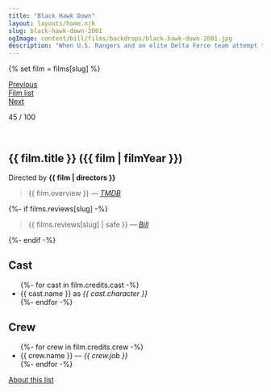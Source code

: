 ```yaml
---
title: "Black Hawk Down"
layout: layouts/home.njk
slug: black-hawk-down-2001
ogImage: content/bill/films/backdrops/black-hawk-down-2001.jpg
description: "When U.S. Rangers and an elite Delta Force team attempt to kidnap two underlings of a Somali warlord, their Black Hawk helicopters are shot down, and the Americans suffer heavy casualties, facing intense fighting from the militia on the ground."
---
```


{% set film = films[slug] %}

<nav class="films">
  <div class="prev">
    <a href="../amlie-2001"><i class="fa-solid fa-chevron-left fa-xs"></i> Previous</a>
  </div>
  <div>
    <a href="../">Film list</a>
  </div>
  <div class="next">
    <a href="../24-hour-party-people-2002">Next <i class="fa-solid fa-chevron-right fa-xs"></i></a>
  </div>
</nav>

<p>45 / 100</p>

<article class="film slug-black-hawk-down-2001">
  <div class="backdrop-and-poster">
    <img class="poster" src="../films/posters/{{ slug }}.jpg" alt="">
    <img class="backdrop" src="../films/backdrops/{{ slug }}.jpg" alt="">
  </div>

  <h1>{{ film.title }} ({{ film | filmYear }})</h1>

  

  <p class="director">
    Directed by <strong>{{ film | directors }}</strong>
  </p>

  <blockquote> 
    {{ film.overview }} <em>—&nbsp;<a href="https://www.themoviedb.org/movie/{{ film.id }}">TMDB</a></em>
  </blockquote> 

  {%- if films.reviews[slug] -%}
    <blockquote> 
      {{ films.reviews[slug] | safe }} <em>—&nbsp;<a href="/bill">Bill</a></em>
    </blockquote> 
  {%- endif -%}

  <h2>
    Cast
  </h2>
  <ul>
    {%- for cast in film.credits.cast -%}
      <li>
        {{ cast.name }} as <em>{{ cast.character }}</em>
      </li>
    {%- endfor -%}
  </ul>

  <h2>
    Crew
  </h2>
  <ul>
    {%- for crew in film.credits.crew -%}
      <li>
        {{ crew.name }} &mdash; <em>{{ crew.job }}</em>
      </li>
    {%- endfor -%}
  </ul>
</article>
<footer>
  <a href="../about">About this list</a>
</footer>

